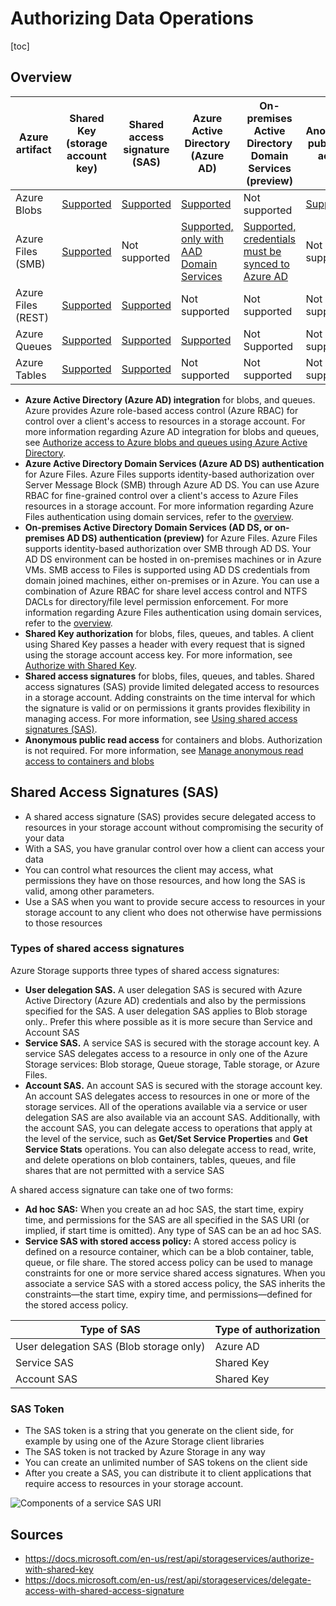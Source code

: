 # Authorizing Data Operations

[toc]

## Overview



| Azure artifact     | Shared Key (storage account key)                             | Shared access signature (SAS)                                | Azure Active Directory (Azure AD)                            | On-premises Active Directory Domain Services (preview)       | Anonymous public read access                                 |
| ------------------ | ------------------------------------------------------------ | ------------------------------------------------------------ | ------------------------------------------------------------ | ------------------------------------------------------------ | ------------------------------------------------------------ |
| Azure Blobs        | [Supported](https://docs.microsoft.com/en-us/rest/api/storageservices/authorize-with-shared-key/) | [Supported](https://docs.microsoft.com/en-us/azure/storage/common/storage-sas-overview) | [Supported](https://docs.microsoft.com/en-us/azure/storage/common/storage-auth-aad) | Not supported                                                | [Supported](https://docs.microsoft.com/en-us/azure/storage/blobs/anonymous-read-access-configure) |
| Azure Files (SMB)  | [Supported](https://docs.microsoft.com/en-us/rest/api/storageservices/authorize-with-shared-key/) | Not supported                                                | [Supported, only with AAD Domain Services](https://docs.microsoft.com/en-us/azure/storage/files/storage-files-active-directory-overview) | [Supported, credentials must be synced to Azure AD](https://docs.microsoft.com/en-us/azure/storage/files/storage-files-active-directory-overview) | Not supported                                                |
| Azure Files (REST) | [Supported](https://docs.microsoft.com/en-us/rest/api/storageservices/authorize-with-shared-key/) | [Supported](https://docs.microsoft.com/en-us/azure/storage/common/storage-sas-overview) | Not supported                                                | Not supported                                                | Not supported                                                |
| Azure Queues       | [Supported](https://docs.microsoft.com/en-us/rest/api/storageservices/authorize-with-shared-key/) | [Supported](https://docs.microsoft.com/en-us/azure/storage/common/storage-sas-overview) | [Supported](https://docs.microsoft.com/en-us/azure/storage/common/storage-auth-aad) | Not Supported                                                | Not supported                                                |
| Azure Tables       | [Supported](https://docs.microsoft.com/en-us/rest/api/storageservices/authorize-with-shared-key/) | [Supported](https://docs.microsoft.com/en-us/azure/storage/common/storage-sas-overview) | Not supported                                                | Not supported                                                | Not supported                                                |



- **Azure Active Directory (Azure AD) integration**  for blobs, and queues. Azure provides Azure role-based access control  (Azure RBAC) for control over a client's access to resources in a  storage account. For more information regarding Azure AD integration for blobs and queues, see [Authorize access to Azure blobs and queues using Azure Active Directory](https://docs.microsoft.com/en-us/azure/storage/common/storage-auth-aad).
- **Azure Active Directory Domain Services (Azure AD DS) authentication** for Azure Files. Azure Files supports identity-based authorization over Server Message Block (SMB) through Azure AD DS. You can use Azure RBAC  for fine-grained control over a client's access to Azure Files resources in a storage account. For more information regarding Azure Files  authentication using domain services, refer to the [overview](https://docs.microsoft.com/en-us/azure/storage/files/storage-files-active-directory-overview).
- **On-premises Active Directory Domain Services (AD DS, or on-premises AD DS) authentication (preview)** for Azure Files. Azure Files supports identity-based authorization over SMB through AD DS. Your AD DS environment can be hosted in on-premises  machines or in Azure VMs. SMB access to Files is supported using AD DS  credentials from domain joined machines, either on-premises or in Azure. You can use a combination of Azure RBAC for share level access control  and NTFS DACLs for directory/file level permission enforcement. For more information regarding Azure Files authentication using domain services, refer to the [overview](https://docs.microsoft.com/en-us/azure/storage/files/storage-files-active-directory-overview).
- **Shared Key authorization** for blobs, files,  queues, and tables. A client using Shared Key passes a header with every request that is signed using the storage account access key. For more  information, see [Authorize with Shared Key](https://docs.microsoft.com/en-us/rest/api/storageservices/authorize-with-shared-key/).
- **Shared access signatures** for blobs, files,  queues, and tables. Shared access signatures (SAS) provide limited  delegated access to resources in a storage account. Adding constraints  on the time interval for which the signature is valid or on permissions  it grants provides flexibility in managing access. For more information, see [Using shared access signatures (SAS)](https://docs.microsoft.com/en-us/azure/storage/common/storage-sas-overview).
- **Anonymous public read access** for containers and blobs. Authorization is not required. For more information, see [Manage anonymous read access to containers and blobs](https://docs.microsoft.com/en-us/azure/storage/blobs/anonymous-read-access-configure)



## Shared Access Signatures (SAS)

- A shared access signature (SAS) provides secure delegated access to  resources in your storage account without compromising the security of  your data
- With a SAS, you have granular control over how a client can  access your data
- You can control what resources the client may access,  what permissions they have on those resources, and how long the SAS is  valid, among other parameters.
- Use a SAS when you want to provide secure access to resources in your  storage account to any client who does not otherwise have permissions to those resources



### Types of shared access signatures

Azure Storage supports three types of shared access signatures:
- **User delegation SAS.** A user delegation SAS is  secured with Azure Active Directory (Azure AD) credentials and also by  the permissions specified for the SAS. A user delegation SAS applies to  Blob storage only.. Prefer this where possible as it is more secure than Service and Account SAS
- **Service SAS.** A service SAS is secured with the  storage account key. A service SAS delegates access to a resource in  only one of the Azure Storage services: Blob storage, Queue storage,  Table storage, or Azure Files.
- **Account SAS.** An account SAS is secured with the  storage account key. An account SAS delegates access to resources in one or more of the storage services. All of the operations available via a  service or user delegation SAS are also available via an account SAS.  Additionally, with the account SAS, you can delegate access to  operations that apply at the level of the service, such as **Get/Set Service Properties** and **Get Service Stats** operations. You can also delegate access to read, write, and delete  operations on blob containers, tables, queues, and file shares that are  not permitted with a service SAS



A shared access signature can take one of two forms:



- **Ad hoc SAS:** When you create an ad hoc SAS, the  start time, expiry time, and permissions for the SAS are all specified  in the SAS URI (or implied, if start time is omitted). Any type of SAS  can be an ad hoc SAS.
- **Service SAS with stored access policy:** A stored  access policy is defined on a resource container, which can be a blob  container, table, queue, or file share. The stored access policy can be  used to manage constraints for one or more service shared access  signatures. When you associate a service SAS with a stored access  policy, the SAS inherits the constraints—the start time, expiry time,  and permissions—defined for the stored access policy.




| Type of SAS                             | Type of authorization |
| --------------------------------------- | --------------------- |
| User delegation SAS (Blob storage only) | Azure AD              |
| Service SAS                             | Shared Key            |
| Account SAS                             | Shared Key            |



### SAS Token

- The SAS token is a string that you generate on the client side, for  example by using one of the Azure Storage client libraries
- The SAS  token is not tracked by Azure Storage in any way
- You can create an  unlimited number of SAS tokens on the client side
- After you create a  SAS, you can distribute it to client applications that require access to resources in your storage account.

![Components of a service SAS URI](https://docs.microsoft.com/en-us/azure/storage/common/media/storage-sas-overview/sas-storage-uri.png)



## Sources

- https://docs.microsoft.com/en-us/rest/api/storageservices/authorize-with-shared-key
- https://docs.microsoft.com/en-us/rest/api/storageservices/delegate-access-with-shared-access-signature